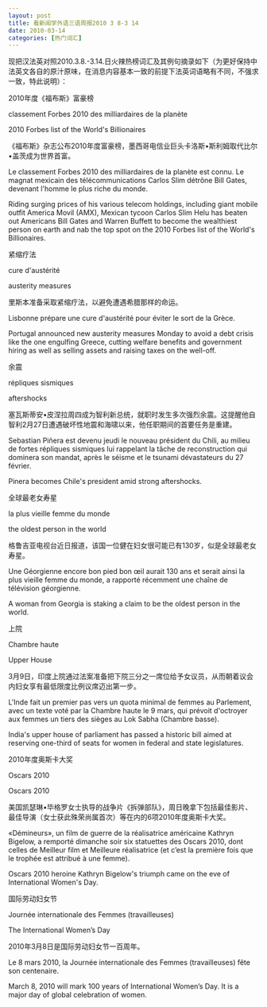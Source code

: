 ```yaml
---
layout: post
title: 看新闻学外语三语周报2010 3 8-3 14
date: 2010-03-14
categories: [热门词汇]  
---
```


现把汉法英对照2010.3.8.-3.14.日火辣热榜词汇及其例句摘录如下（为更好保持中法英文各自的原汁原味，在消息内容基本一致的前提下法英词语略有不同，不强求一致，特此说明）：



2010年度《福布斯》富豪榜

classement Forbes 2010 des milliardaires de la planète

2010 Forbes list of the World's Billionaires

《福布斯》杂志公布2010年度富豪榜，墨西哥电信业巨头卡洛斯•斯利姆取代比尔•盖茨成为世界首富。

Le classement Forbes 2010 des milliardaires de la planète est connu. Le magnat mexicain des télécommunications Carlos Slim détrône Bill Gates, devenant l'homme le plus riche du monde.

Riding surging prices of his various telecom holdings, including giant mobile outfit America Movil (AMX), Mexican tycoon Carlos Slim Helu has beaten out Americans Bill Gates and Warren Buffett to become the wealthiest person on earth and nab the top spot on the 2010 Forbes list of the World's Billionaires.

紧缩疗法

cure d'austérité

austerity measures

里斯本准备采取紧缩疗法，以避免遭遇希腊那样的命运。

Lisbonne prépare une cure d'austérité pour éviter le sort de la Grèce.

Portugal announced new austerity measures Monday to avoid a debt crisis like the one engulfing Greece, cutting welfare benefits and government hiring as well as selling assets and raising taxes on the well-off.



余震

répliques sismiques

aftershocks

塞瓦斯蒂安•皮涅拉周四成为智利新总统，就职时发生多次强烈余震。这提醒他自智利2月27日遭遇破坏性地震和海啸以来，他任职期间的首要任务是重建。

Sebastian Piñera est devenu jeudi le nouveau président du Chili, au milieu de fortes répliques sismiques lui rappelant la tâche de reconstruction qui dominera son mandat, après le séisme et le tsunami dévastateurs du 27 février.

Pinera becomes Chile's president amid strong aftershocks.



全球最老女寿星

la plus vieille femme du monde

the oldest person in the world

格鲁吉亚电视台近日报道，该国一位健在妇女很可能已有130岁，似是全球最老女寿星。

Une Géorgienne encore bon pied bon œil aurait 130 ans et serait ainsi la plus vieille femme du monde, a rapporté récemment une chaîne de télévision géorgienne.

A woman from Georgia is staking a claim to be the oldest person in the world.

上院

Chambre haute

Upper House

3月9日，印度上院通过法案准备把下院三分之一席位给予女议员，从而朝着议会内妇女享有最低限度比例议席迈出第一步。

L'Inde fait un premier pas vers un quota minimal de femmes au Parlement, avec un texte voté par la Chambre haute le 9 mars, qui prévoit d'octroyer aux femmes un tiers des sièges au Lok Sabha (Chambre basse).

India's upper house of parliament has passed a historic bill aimed at reserving one-third of seats for women in federal and state legislatures.

2010年度奥斯卡大奖

Oscars 2010

Oscars 2010

美国凯瑟琳•毕格罗女士执导的战争片《拆弹部队》，周日晚拿下包括最佳影片、最佳导演（女士获此殊荣尚属首次）等在内的6项2010年度奥斯卡大奖。

«Démineurs», un film de guerre de la réalisatrice américaine Kathryn Bigelow, a remporté dimanche soir six statuettes des Oscars 2010, dont celles de Meilleur film et Meilleure réalisatrice (et c’est la première fois que le trophée est attribué à une femme).

Oscars 2010 heroine Kathryn Bigelow's triumph came on the eve of International Women's Day.

国际劳动妇女节

Journée internationale des Femmes (travailleuses)

The International Women’s Day

2010年3月8日是国际劳动妇女节一百周年。

Le 8 mars 2010, la Journée internationale des Femmes (travailleuses) fête son centenaire.

March 8, 2010 will mark 100 years of International Women’s Day. It is a major day of global celebration of women.
